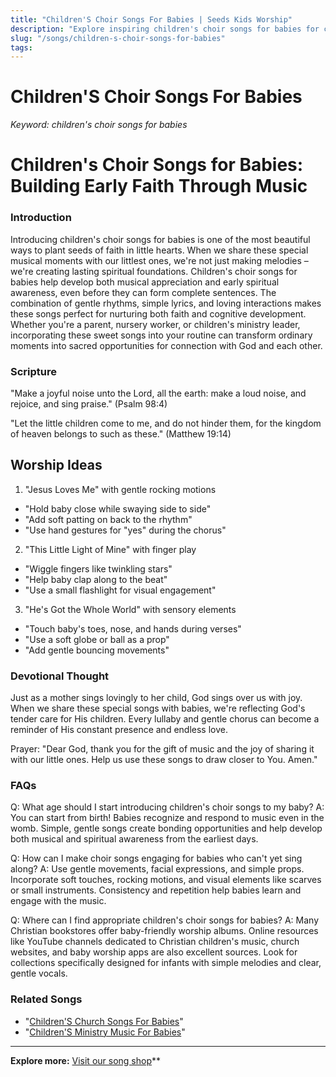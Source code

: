 ```yaml
---
title: "Children'S Choir Songs For Babies | Seeds Kids Worship"
description: "Explore inspiring children's choir songs for babies for children's worship and faith development. Biblical music resources for families and ministry."
slug: "/songs/children-s-choir-songs-for-babies"
tags:
---
```


# Children'S Choir Songs For Babies

_Keyword: children's choir songs for babies_

# Children's Choir Songs for Babies: Building Early Faith Through Music

### Introduction
Introducing children's choir songs for babies is one of the most beautiful ways to plant seeds of faith in little hearts. When we share these special musical moments with our littlest ones, we're not just making melodies – we're creating lasting spiritual foundations. Children's choir songs for babies help develop both musical appreciation and early spiritual awareness, even before they can form complete sentences. The combination of gentle rhythms, simple lyrics, and loving interactions makes these songs perfect for nurturing both faith and cognitive development. Whether you're a parent, nursery worker, or children's ministry leader, incorporating these sweet songs into your routine can transform ordinary moments into sacred opportunities for connection with God and each other.

### Scripture
"Make a joyful noise unto the Lord, all the earth: make a loud noise, and rejoice, and sing praise." (Psalm 98:4)

"Let the little children come to me, and do not hinder them, for the kingdom of heaven belongs to such as these." (Matthew 19:14)

## Worship Ideas
1. "Jesus Loves Me" with gentle rocking motions
- "Hold baby close while swaying side to side"
- "Add soft patting on back to the rhythm"
- "Use hand gestures for "yes" during the chorus"

2. "This Little Light of Mine" with finger play
- "Wiggle fingers like twinkling stars"
- "Help baby clap along to the beat"
- "Use a small flashlight for visual engagement"

3. "He's Got the Whole World" with sensory elements
- "Touch baby's toes, nose, and hands during verses"
- "Use a soft globe or ball as a prop"
- "Add gentle bouncing movements"

### Devotional Thought
Just as a mother sings lovingly to her child, God sings over us with joy. When we share these special songs with babies, we're reflecting God's tender care for His children. Every lullaby and gentle chorus can become a reminder of His constant presence and endless love.

Prayer: "Dear God, thank you for the gift of music and the joy of sharing it with our little ones. Help us use these songs to draw closer to You. Amen."

### FAQs
Q: What age should I start introducing children's choir songs to my baby?
A: You can start from birth! Babies recognize and respond to music even in the womb. Simple, gentle songs create bonding opportunities and help develop both musical and spiritual awareness from the earliest days.

Q: How can I make choir songs engaging for babies who can't yet sing along?
A: Use gentle movements, facial expressions, and simple props. Incorporate soft touches, rocking motions, and visual elements like scarves or small instruments. Consistency and repetition help babies learn and engage with the music.

Q: Where can I find appropriate children's choir songs for babies?
A: Many Christian bookstores offer baby-friendly worship albums. Online resources like YouTube channels dedicated to Christian children's music, church websites, and baby worship apps are also excellent sources. Look for collections specifically designed for infants with simple melodies and clear, gentle vocals.

### Related Songs

- "[Children'S Church Songs For Babies](/songs/children-s-church-songs-for-babies/)"
- "[Children'S Ministry Music For Babies](/songs/children-s-ministry-music-for-babies/)"

---

**Explore more:** [Visit our song shop](https://seedskidsworship.com/shop)**

<!-- Schema Markup -->
<script type="application/ld+json">
{
  "@context": "https://schema.org",
  "@type": "MusicRecording",
  "name": "Children'S Choir Songs For Babies",
  "byArtist": {
    "@type": "MusicGroup",
    "name": "Seeds Kids Worship"
  },
  "isFamilyFriendly": true,
  "url": "https://seedskidsworship.com/songs/children-s-choir-songs-for-babies/"
}
</script>